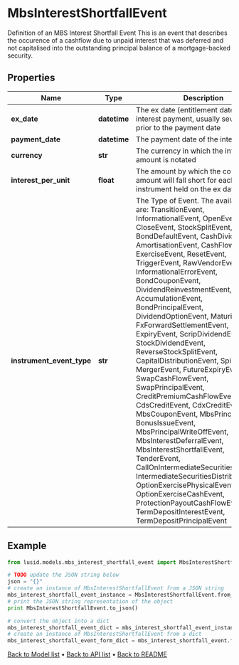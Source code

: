 # MbsInterestShortfallEvent

Definition of an MBS Interest Shortfall Event  This is an event that describes the occurence of a cashflow due to unpaid interest that was deferred and  not capitalised into the outstanding principal balance of a mortgage-backed security.

## Properties
Name | Type | Description | Notes
------------ | ------------- | ------------- | -------------
**ex_date** | **datetime** | The ex date (entitlement date) of the interest payment, usually several weeks prior to the payment date | 
**payment_date** | **datetime** | The payment date of the interest | 
**currency** | **str** | The currency in which the interest amount is notated | 
**interest_per_unit** | **float** | The amount by which the coupon amount will fall short for each unit of the instrument held on the ex date | [optional] 
**instrument_event_type** | **str** | The Type of Event. The available values are: TransitionEvent, InformationalEvent, OpenEvent, CloseEvent, StockSplitEvent, BondDefaultEvent, CashDividendEvent, AmortisationEvent, CashFlowEvent, ExerciseEvent, ResetEvent, TriggerEvent, RawVendorEvent, InformationalErrorEvent, BondCouponEvent, DividendReinvestmentEvent, AccumulationEvent, BondPrincipalEvent, DividendOptionEvent, MaturityEvent, FxForwardSettlementEvent, ExpiryEvent, ScripDividendEvent, StockDividendEvent, ReverseStockSplitEvent, CapitalDistributionEvent, SpinOffEvent, MergerEvent, FutureExpiryEvent, SwapCashFlowEvent, SwapPrincipalEvent, CreditPremiumCashFlowEvent, CdsCreditEvent, CdxCreditEvent, MbsCouponEvent, MbsPrincipalEvent, BonusIssueEvent, MbsPrincipalWriteOffEvent, MbsInterestDeferralEvent, MbsInterestShortfallEvent, TenderEvent, CallOnIntermediateSecuritiesEvent, IntermediateSecuritiesDistributionEvent, OptionExercisePhysicalEvent, OptionExerciseCashEvent, ProtectionPayoutCashFlowEvent, TermDepositInterestEvent, TermDepositPrincipalEvent | 

## Example

```python
from lusid.models.mbs_interest_shortfall_event import MbsInterestShortfallEvent

# TODO update the JSON string below
json = "{}"
# create an instance of MbsInterestShortfallEvent from a JSON string
mbs_interest_shortfall_event_instance = MbsInterestShortfallEvent.from_json(json)
# print the JSON string representation of the object
print MbsInterestShortfallEvent.to_json()

# convert the object into a dict
mbs_interest_shortfall_event_dict = mbs_interest_shortfall_event_instance.to_dict()
# create an instance of MbsInterestShortfallEvent from a dict
mbs_interest_shortfall_event_form_dict = mbs_interest_shortfall_event.from_dict(mbs_interest_shortfall_event_dict)
```
[Back to Model list](../README.md#documentation-for-models) &#8226; [Back to API list](../README.md#documentation-for-api-endpoints) &#8226; [Back to README](../README.md)


